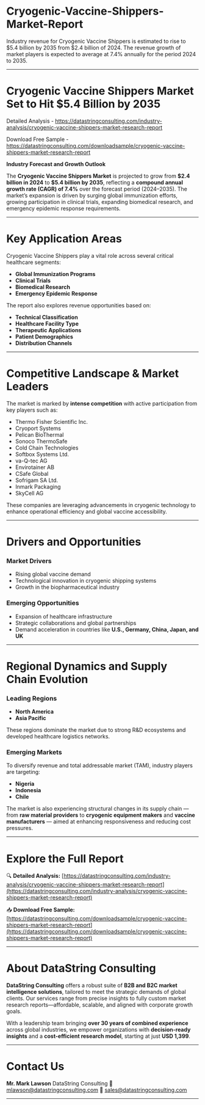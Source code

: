 # Cryogenic-Vaccine-Shippers-Market-Report

Industry revenue for Cryogenic Vaccine Shippers is estimated to rise to $5.4 billion by 2035 from $2.4 billion of 2024. The revenue growth of market players is expected to average at 7.4% annually for the period 2024 to 2035.

---

# **Cryogenic Vaccine Shippers Market Set to Hit \$5.4 Billion by 2035**

Detailed Analysis - https://datastringconsulting.com/industry-analysis/cryogenic-vaccine-shippers-market-research-report

Download Free Sample - https://datastringconsulting.com/downloadsample/cryogenic-vaccine-shippers-market-research-report

**Industry Forecast and Growth Outlook**

The **Cryogenic Vaccine Shippers Market** is projected to grow from **\$2.4 billion in 2024** to **\$5.4 billion by 2035**, reflecting a **compound annual growth rate (CAGR) of 7.4%** over the forecast period (2024–2035). The market’s expansion is driven by surging global immunization efforts, growing participation in clinical trials, expanding biomedical research, and emergency epidemic response requirements.

---

# **Key Application Areas**

Cryogenic Vaccine Shippers play a vital role across several critical healthcare segments:

* **Global Immunization Programs**
* **Clinical Trials**
* **Biomedical Research**
* **Emergency Epidemic Response**

The report also explores revenue opportunities based on:

* **Technical Classification**
* **Healthcare Facility Type**
* **Therapeutic Applications**
* **Patient Demographics**
* **Distribution Channels**

---

# **Competitive Landscape & Market Leaders**

The market is marked by **intense competition** with active participation from key players such as:

* Thermo Fisher Scientific Inc.
* Cryoport Systems
* Pelican BioThermal
* Sonoco ThermoSafe
* Cold Chain Technologies
* Softbox Systems Ltd.
* va-Q-tec AG
* Envirotainer AB
* CSafe Global
* Sofrigam SA Ltd.
* Inmark Packaging
* SkyCell AG

These companies are leveraging advancements in cryogenic technology to enhance operational efficiency and global vaccine accessibility.

---

# **Drivers and Opportunities**

### **Market Drivers**

* Rising global vaccine demand
* Technological innovation in cryogenic shipping systems
* Growth in the biopharmaceutical industry

### **Emerging Opportunities**

* Expansion of healthcare infrastructure
* Strategic collaborations and global partnerships
* Demand acceleration in countries like **U.S., Germany, China, Japan, and UK**

---

# **Regional Dynamics and Supply Chain Evolution**

### **Leading Regions**

* **North America**
* **Asia Pacific**

These regions dominate the market due to strong R\&D ecosystems and developed healthcare logistics networks.

### **Emerging Markets**

To diversify revenue and total addressable market (TAM), industry players are targeting:

* **Nigeria**
* **Indonesia**
* **Chile**

The market is also experiencing structural changes in its supply chain — from **raw material providers** to **cryogenic equipment makers** and **vaccine manufacturers** — aimed at enhancing responsiveness and reducing cost pressures.

---

# **Explore the Full Report**

🔍 **Detailed Analysis:**
[https://datastringconsulting.com/industry-analysis/cryogenic-vaccine-shippers-market-research-report](https://datastringconsulting.com/industry-analysis/cryogenic-vaccine-shippers-market-research-report)

📥 **Download Free Sample:**
[https://datastringconsulting.com/downloadsample/cryogenic-vaccine-shippers-market-research-report](https://datastringconsulting.com/downloadsample/cryogenic-vaccine-shippers-market-research-report)

---

# **About DataString Consulting**

**DataString Consulting** offers a robust suite of **B2B and B2C market intelligence solutions**, tailored to meet the strategic demands of global clients. Our services range from precise insights to fully custom market research reports—affordable, scalable, and aligned with corporate growth goals.

With a leadership team bringing **over 30 years of combined experience** across global industries, we empower organizations with **decision-ready insights** and a **cost-efficient research model**, starting at just **USD 1,399**.

---

# **Contact Us**

**Mr. Mark Lawson**
DataString Consulting
📧 [mlawson@datastringconsulting.com](mailto:mlawson@datastringconsulting.com)
📧 [sales@datastringconsulting.com](mailto:sales@datastringconsulting.com)

---

